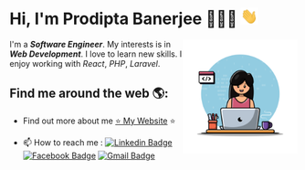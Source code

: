 # Hi, I'm Prodipta Banerjee 👩🏾‍💻  <img src="https://raw.githubusercontent.com/ABSphreak/ABSphreak/master/gifs/Hi.gif" width="30px"> 

<img align='right' src='https://github.com/BanerjeeProdipta/BanerjeeProdipta/blob/master/prodipta.png' width='200'>

I'm a ***Software Engineer***. My interests is in ***Web Development***. I love to learn new skills.
I enjoy working with *React*, *PHP*, *Laravel*.


## Find me around the web 🌎:
- Find out more about me <a href="https://banerjeeprodipta.000webhostapp.com/">⭐ My Website</a> ⭐

- 📫 How to reach me : [![Linkedin Badge](https://img.shields.io/badge/-prodipta-blue?style=flat-square&logo=Linkedin&logoColor=white&link=https://www.linkedin.com/in/alamariful1727/)](https://www.linkedin.com/in/banerjeeprodipta/)
[![Facebook Badge](https://img.shields.io/badge/-prodipta-3b5998?style=flat-square&logo=Facebook&logoColor=white&link=https://www.facebook.com/alamariful1727)](https://www.facebook.com/jprodipta/)
[![Gmail Badge](https://img.shields.io/badge/-prodipta-A9A9A9?style=flat-square&logo=Gmail&logoColor=red&link=mailto:vsasvipul@gmail.com)](mailto:probanerjee17@gmail.com)

